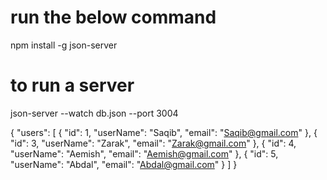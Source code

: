 # run the below command
npm install -g json-server
# to run a server
json-server --watch db.json --port 3004

{
  "users": [
    {
      "id": 1,
      "userName": "Saqib",
      "email": "Saqib@gmail.com"
    },
    {
      "id": 3,
      "userName": "Zarak",
      "email": "Zarak@gmail.com"
    },
    {
      "id": 4,
      "userName": "Aemish",
      "email": "Aemish@gmail.com"
    },
    {
      "id": 5,
      "userName": "Abdal",
      "email": "Abdal@gmail.com"
    }
  ]
}